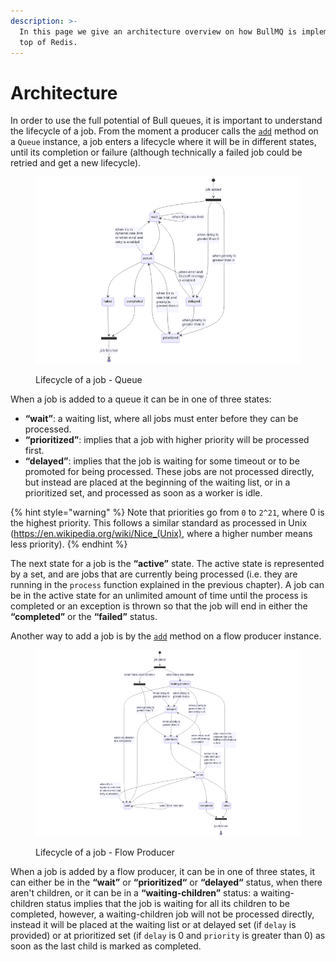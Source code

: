 ```yaml
---
description: >-
  In this page we give an architecture overview on how BullMQ is implemented on
  top of Redis.
---
```


# Architecture

In order to use the full potential of Bull queues, it is important to understand the lifecycle of a job. From the moment a producer calls the [`add`](https://api.docs.bullmq.io/classes/v4.Queue.html#add) method on a `Queue` instance, a job enters a lifecycle where it will be in different states, until its completion or failure (although technically a failed job could be retried and get a new lifecycle).

<figure><img src="../.gitbook/assets/mermaid-diagram-2023-06-22-093303.png" alt=""><figcaption><p>Lifecycle of a job - Queue</p></figcaption></figure>

When a job is added to a queue it can be in one of three states:
- **“wait”**: a waiting list, where all jobs must enter before they can be processed.
- **“prioritized”**: implies that a job with higher priority will be processed first.
- **“delayed”**: implies that the job is waiting for some timeout or to be promoted for being processed. These jobs are not processed directly, but instead are placed at the beginning of the waiting list, or in a prioritized set, and processed as soon as a worker is idle.

{% hint style="warning" %}
Note that priorities go from `0` to `2^21`, where 0 is the highest priority. This follows a similar standard as processed in Unix (https://en.wikipedia.org/wiki/Nice_(Unix), where a higher number means less priority).
{% endhint %}

The next state for a job is the **“active”** state. The active state is represented by a set, and are jobs that are currently being processed (i.e. they are running in the `process` function explained in the previous chapter). A job can be in the active state for an unlimited amount of time until the process is completed or an exception is thrown so that the job will end in either the **“completed”** or the **“failed”** status.

Another way to add a job is by the [`add`](https://api.docs.bullmq.io/classes/v4.FlowProducer.html#add) method on a flow producer instance.

<figure><img src="../.gitbook/assets/mermaid-diagram-2023-06-22-095138.png" alt=""><figcaption><p>Lifecycle of a job - Flow Producer</p></figcaption></figure>

When a job is added by a flow producer, it can be in one of three states, it can either be in the **“wait”** or **“prioritized“** or **“delayed“** status, when there aren't children, or it can be in a **“waiting-children”** status: a waiting-children status implies that the job is waiting for all its children to be completed, however, a waiting-children job will not be processed directly, instead it will be placed at the waiting list or at delayed set (if `delay` is provided) or at prioritized set (if `delay` is 0 and `priority` is greater than 0) as soon as the last child is marked as completed.
